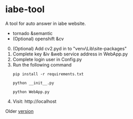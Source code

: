 # iabe-tool
A tool for auto answer in iabe website.

+ tornado &semantic
+ (Optional) openshift &cv

0. (Optional) Add cv2.pyd in to "venv\Lib\site-packages"
1. Complete key &iv &web service address in WebApp.py
2. Complete login user in Config.py
3. Run the following command
    ```
    pip install -r requirements.txt

    python __init__.py

    python WebApp.py
    ```
4. Visit: http://localhost

Older [version](https://github.com/swoiow/doitpy/tree/master/AutoAnswer)
